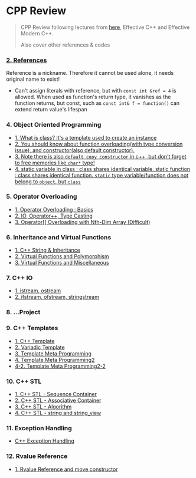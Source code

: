 # CPP Review
> CPP Review following lectures from [here](https://modoocode.com/135), Effective C++ and Effective Modern C++.
>
> Also cover other references & codes

### [2. References](https://github.com/hashnut/CPP_Review/blob/main/codes/2.cpp)

Reference is a nickname. Therefore it cannot be used alone, it needs original name to exist!

+ Can't assign literals with reference, but with `const int &ref = 4` is allowed. When used as function's return type, it vanishes as the function returns, but const, such as `const int& f = function()` can extend return value's lifespan

### 4. Object Oriented Programming

- [1. What is class? It's a template used to create an instance](https://github.com/hashnut/CPP_Review/blob/main/codes/4-1.cpp)
- [2. You should know about function overloading(with type conversion issue), and constructor(also default constructor).](https://github.com/hashnut/CPP_Review/blob/main/codes/4-2.cpp)
- [3. Note there is also `default copy constructor` in c++, but don't forget to free memories like `char*` type!](https://github.com/hashnut/CPP_Review/blob/main/codes/4-3.cpp)
- [4. static variable in class : class shares identical variable. static function : class shares identical function. `static` type variable/function does not belong to `object`, but `class`](https://github.com/hashnut/Algorithms_and_Languages/blob/main/CPP_Review/codes/4-4.cpp)

### 5. Operator Overloading
- [1. Operator Overloading : Basics](https://github.com/hashnut/Algorithms_and_Languages/blob/main/CPP_Review/codes/5-1.cpp)
- [2. IO, Operator++, Type Casting](https://github.com/hashnut/Algorithms_and_Languages/blob/main/CPP_Review/codes/5-2.cpp)
- [3. Operator[] Overloading with Nth-Dim Array (Difficult)](https://github.com/hashnut/Algorithms_and_Languages/blob/main/CPP_Review/codes/5-3.cpp)

### 6. Inheritance and Virtual Functions
- [1. C++ String & Inheritance](https://github.com/hashnut/Algorithms_and_Languages/blob/main/CPP_Review/codes/6-1.cpp)
- [2. Virtual Functions and Polymorphism](https://github.com/hashnut/Algorithms_and_Languages/blob/main/CPP_Review/codes/6-2.cpp)
- [3. Virtual Functions and Miscellaneous](https://github.com/hashnut/Algorithms_and_Languages/blob/main/CPP_Review/codes/6-3.cpp)

### 7. C++ IO
- [1. istream, ostream](https://github.com/hashnut/Algorithms_and_Languages/blob/main/CPP_Review/codes/7-1.cpp)
- [2. ifstream, ofstream, stringstream]()

### 8. ...Project



### 9. C++ Templates
- [1. C++ Template](https://github.com/hashnut/Algorithms_and_Languages/blob/main/CPP_Review/codes/9-1.cpp)
- [2. Variadic Template](https://github.com/hashnut/Algorithms_and_Languages/blob/main/CPP_Review/codes/9-2.cpp)
- [3. Template Meta Programming](https://github.com/hashnut/Algorithms_and_Languages/blob/main/CPP_Review/codes/9-3.cpp)
- [4. Template Meta Programming2](https://github.com/hashnut/Algorithms_and_Languages/blob/main/CPP_Review/codes/9-4.cpp)
- [4-2. Template Meta Programming2-2](https://github.com/hashnut/Algorithms_and_Languages/blob/main/CPP_Review/codes/9-4-2.cpp)


### 10. C++ STL
- [1. C++ STL - Sequence Container](https://github.com/hashnut/Algorithms_and_Languages/blob/main/CPP_Review/codes/10-1.cpp)
- [2. C++ STL - Associative Container](https://github.com/hashnut/Algorithms_and_Languages/blob/main/CPP_Review/codes/10-2.cpp)
- [3. C++ STL - Algorithm](https://github.com/hashnut/Algorithms_and_Languages/blob/main/CPP_Review/codes/10-3.cpp)
- [4. C++ STL - string and string_view](https://github.com/hashnut/Algorithms_and_Languages/blob/main/CPP_Review/codes/10-4.cpp)

### 11. Exception Handling
- [C++ Exception Handling](https://github.com/hashnut/Algorithms_and_Languages/blob/main/CPP_Review/codes/11-1.cpp)

### 12. Rvalue Reference
- [1. Rvalue Reference and move constructor](https://github.com/hashnut/Algorithms_and_Languages/blob/main/CPP_Review/codes/12-1.cpp)


